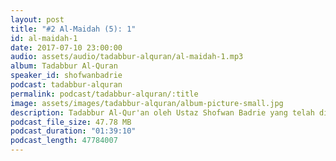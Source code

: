 ```yaml
---
layout: post
title: "#2 Al-Maidah (5): 1"
id: al-maidah-1
date: 2017-07-10 23:00:00
audio: assets/audio/tadabbur-alquran/al-maidah-1.mp3
album: Tadabbur Al-Quran
speaker_id: shofwanbadrie
podcast: tadabbur-alquran
permalink: podcast/tadabbur-alquran/:title
image: assets/images/tadabbur-alquran/album-picture-small.jpg
description: Tadabbur Al-Qur'an oleh Ustaz Shofwan Badrie yang telah diadakan di The Glasshouse, Subang Jaya pada 10 Julai 2017.
podcast_file_size: 47.78 MB
podcast_duration: "01:39:10"
podcast_length: 47784007
---
```

